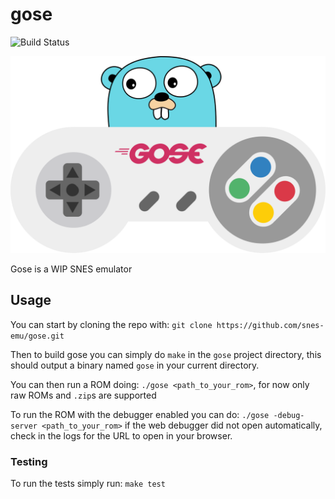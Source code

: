 # gose
![Build Status](https://github.com/snes-emu/gose/workflows/Go/badge.svg?branch=master)

![Gose logo](./logo.svg)

Gose is a WIP SNES emulator

## Usage

You can start by cloning the repo with: `git clone https://github.com/snes-emu/gose.git`

Then to build gose you can simply do `make` in the `gose` project directory, this should output a binary named `gose` in your current directory.

You can then run a ROM doing: `./gose <path_to_your_rom>`, for now only raw ROMs and `.zip`s are supported

To run the ROM with the debugger enabled you can do: `./gose -debug-server <path_to_your_rom>` if the web debugger did not open automatically, check in the logs for the URL to open in your browser.

### Testing

To run the tests simply run: `make test`
